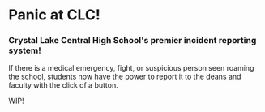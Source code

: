 # Panic at CLC!

### Crystal Lake Central High School's premier incident reporting system!

If there is a medical emergency, fight, or suspicious person seen roaming the school, students now have the power to report it to the
deans and faculty with the click of a button.

WIP!
